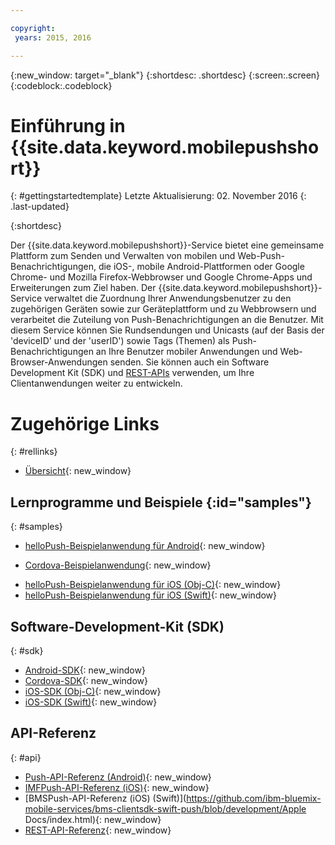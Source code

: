 ```yaml
---

copyright:
 years: 2015, 2016

---
```


{:new_window: target="_blank"}
{:shortdesc: .shortdesc}
{:screen:.screen}
{:codeblock:.codeblock}

# Einführung in {{site.data.keyword.mobilepushshort}}
{: #gettingstartedtemplate}
Letzte Aktualisierung: 02. November 2016
{: .last-updated}

{:shortdesc}

Der {{site.data.keyword.mobilepushshort}}-Service bietet eine gemeinsame Plattform zum Senden und Verwalten von mobilen und Web-Push-Benachrichtigungen, die iOS-, mobile Android-Plattformen oder Google Chrome- und Mozilla Firefox-Webbrowser und Google Chrome-Apps und Erweiterungen zum Ziel haben. Der {{site.data.keyword.mobilepushshort}}-Service verwaltet die Zuordnung Ihrer Anwendungsbenutzer zu den zugehörigen Geräten sowie zur Geräteplattform und zu Webbrowsern und verarbeitet die Zuteilung von Push-Benachrichtigungen an die Benutzer. Mit diesem Service können Sie Rundsendungen und Unicasts (auf der Basis der 'deviceID' und der 'userID') sowie Tags (Themen) als Push-Benachrichtigungen an Ihre Benutzer mobiler Anwendungen und Web-Browser-Anwendungen senden. Sie können auch ein Software Development Kit (SDK) und [REST-APIs](https://mobile.{DomainName}/imfpush/) verwenden, um Ihre Clientanwendungen weiter zu entwickeln.


# Zugehörige Links
{: #rellinks}

* [Übersicht](c_overview_push.html){: new_window}

## Lernprogramme und Beispiele {:id="samples"}
{: #samples}
* [helloPush-Beispielanwendung für Android](https://github.com/ibm-bluemix-mobile-services/bms-samples-android-hellopush/){: new_window}
- [Cordova-Beispielanwendung](https://github.com/ibm-bluemix-mobile-services/bms-samples-cordova-hellopush){: new_window}
* [helloPush-Beispielanwendung für iOS (Obj-C)](https://github.com/ibm-bluemix-mobile-services/bms-samples-ios-hellopush/){: new_window}
* [helloPush-Beispielanwendung für iOS (Swift)](https://github.com/ibm-bluemix-mobile-services/bms-samples-swift-hellopush){: new_window}

## Software-Development-Kit (SDK)
{: #sdk}
* [Android-SDK](https://github.com/ibm-bluemix-mobile-services/bms-clientsdk-android-push){: new_window}
* [Cordova-SDK](https://github.com/ibm-bluemix-mobile-services/bms-clientsdk-cordova-plugin-push){: new_window}
* [iOS-SDK (Obj-C)](https://hub.jazz.net/git/bluemixmobilesdk/imf-ios-sdk/archive?revstr=master){: new_window}
* [iOS-SDK (Swift)](https://codeload.github.com/ibm-bluemix-mobile-services/bms-clientsdk-swift-push/zip/master){: new_window}

## API-Referenz
{: #api}
* [Push-API-Referenz (Android)](https://classicdocs.ng.bluemix.net/docs/api/content/api/mobilefirst/android/push-api-doc/overview-summary.html){: new_window}
* [IMFPush-API-Referenz (iOS)](https://classicdocs.ng.bluemix.net/docs/api/content/api/mobilefirst/ios/IMFPush_api-doc/html/index.html){: new_window}
* [BMSPush-API-Referenz (iOS) (Swift)](https://github.com/ibm-bluemix-mobile-services/bms-clientsdk-swift-push/blob/development/Apple Docs/index.html){: new_window}
* [REST-API-Referenz](https://mobile.{DomainName}/imfpush/){: new_window}
